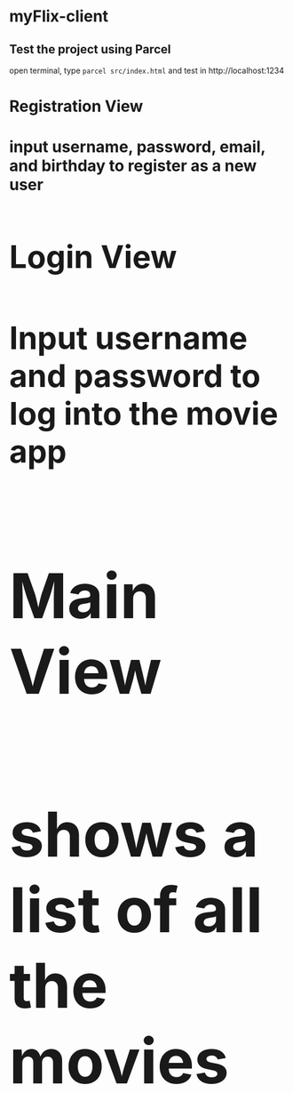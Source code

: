 # myFlix-client

## Test the project using Parcel
open terminal, type `parcel src/index.html` and test in http://localhost:1234

<h1>Registration View<h1>
<text>input username, password, email, and birthday to register as a new user<text>

<h1>Login View<h1>
<text>Input username and password to log into the movie app<text>

<h1>Main View<h1>
<text>shows a list of all the movies<text>

